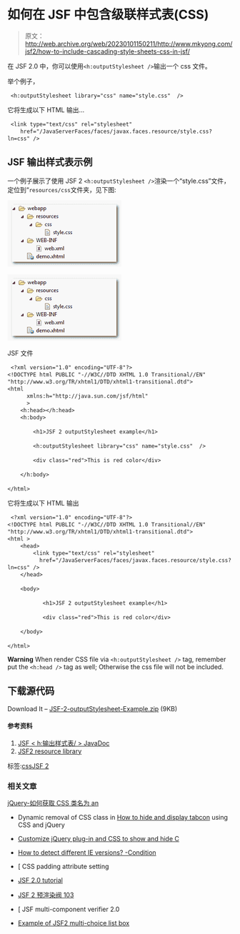 # 如何在 JSF 中包含级联样式表(CSS)

> 原文：<http://web.archive.org/web/20230101150211/http://www.mkyong.com/jsf2/how-to-include-cascading-style-sheets-css-in-jsf/>

在 JSF 2.0 中，你可以使用`<h:outputStylesheet />`输出一个 css 文件。

举个例子，

```
 <h:outputStylesheet library="css" name="style.css"  /> 
```

它将生成以下 HTML 输出…

```
 <link type="text/css" rel="stylesheet" 
	href="/JavaServerFaces/faces/javax.faces.resource/style.css?ln=css" /> 
```

## JSF 输出样式表示例

一个例子展示了使用 JSF 2 `<h:outputStylesheet />`渲染一个“style.css”文件，定位到“`resources/css`文件夹，见下图:

<noscript><img src="img/a22fb0ea32d6cfd40c7146802691cf3a.png" alt="jsf2-outputStylesheet-example" title="jsf2-outputStylesheet-example" width="255" height="149" data-original-src="http://web.archive.org/web/20210108083156im_/http://www.mkyong.com/wp-content/uploads/2010/10/jsf2-outputStylesheet-example.png"/></noscript>

![jsf2-outputStylesheet-example](img/73a032b8085a363cf9b68247cb85f2bd.png "jsf2-outputStylesheet-example")

JSF 文件

```
 <?xml version="1.0" encoding="UTF-8"?>
<!DOCTYPE html PUBLIC "-//W3C//DTD XHTML 1.0 Transitional//EN" 
"http://www.w3.org/TR/xhtml1/DTD/xhtml1-transitional.dtd">
<html    
      xmlns:h="http://java.sun.com/jsf/html"
      >
    <h:head></h:head>
    <h:body>

    	<h1>JSF 2 outputStylesheet example</h1>

    	<h:outputStylesheet library="css" name="style.css"  />

    	<div class="red">This is red color</div>

    </h:body>

</html> 
```

它将生成以下 HTML 输出

```
 <?xml version="1.0" encoding="UTF-8"?>
<!DOCTYPE html PUBLIC "-//W3C//DTD XHTML 1.0 Transitional//EN" 
"http://www.w3.org/TR/xhtml1/DTD/xhtml1-transitional.dtd">
<html >
	<head>
		<link type="text/css" rel="stylesheet" 
		  href="/JavaServerFaces/faces/javax.faces.resource/style.css?ln=css" />
	</head>

	<body>

    	   <h1>JSF 2 outputStylesheet example</h1>

    	   <div class="red">This is red color</div>

	</body>

</html> 
```

**Warning**
When render CSS file via `<h:outputStylesheet />` tag, remember put the `<h:head />` tag as well; Otherwise the css file will not be included.

## 下载源代码

Download It – [JSF-2-outputStylesheet-Example.zip](http://web.archive.org/web/20210108083156/http://www.mkyong.com/wp-content/uploads/2010/10/JSF-2-outputStylesheet-Example.zip) (9KB)

#### 参考资料

1.  [JSF < h:输出样式表/ > JavaDoc](http://web.archive.org/web/20210108083156/https://javaserverfaces.dev.java.net/nonav/docs/2.0/pdldocs/facelets/h/outputStylesheet.html)
2.  [JSF2 resource library](http://web.archive.org/web/20210108083156/http://www.mkyong.com/jsf2/resources-library-in-jsf-2-0/)

标签:[css](http://web.archive.org/web/20210108083156/https://mkyong.com/tag/css/)[JSF 2](http://web.archive.org/web/20210108083156/https://mkyong.com/tag/jsf2/)<input type="hidden" id="mkyong-current-postId" value="7209">

### 相关文章

[jQuery-如何获取 CSS 类名为 an](/web/20210108083156/https://www.mkyong.com/jquery/jquery-how-to-get-element-with-css-class-name-and-id/) 

*   Dynamic removal of CSS class in [How to hide and display tabcon](/web/20210108083156/https://www.mkyong.com/jquery/how-to-use-css-and-jquery-to-hide-and-show-tab-content/) using CSS and jQuery
*   [Customize jQuery plug-in and CSS to show and hide C](/web/20210108083156/https://www.mkyong.com/jquery/custom-jquery-plugin-and-css-to-display-and-hide-content/)
*   [How to detect different IE versions? -Condition](/web/20210108083156/https://www.mkyong.com/css/how-do-detect-different-ie-version-conditional-comments/)

*   [ CSS padding attribute setting
*   [JSF 2.0 tutorial](/web/20210108083156/https://www.mkyong.com/tutorials/jsf-2-0-tutorials/)
*   [JSF 2 预渲染阀 103](/web/20210108083156/https://www.mkyong.com/jsf2/jsf-2-prerenderviewevent-example/)
*   [ JSF multi-component verifier 2.0
*   [Example of JSF2 multi-choice list box](/web/20210108083156/https://www.mkyong.com/jsf2/jsf-2-multiple-select-listbox-example/)